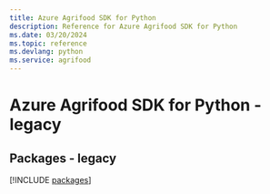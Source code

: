 ```yaml
---
title: Azure Agrifood SDK for Python
description: Reference for Azure Agrifood SDK for Python
ms.date: 03/20/2024
ms.topic: reference
ms.devlang: python
ms.service: agrifood
---
```

# Azure Agrifood SDK for Python - legacy
## Packages - legacy
[!INCLUDE [packages](agrifood-index.md)]